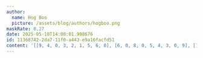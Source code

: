 ```yaml
---
author:
  name: Hog Boo
  picture: /assets/blog/authors/hogboo.png
maskRate: 0.27
date: 2025-05-10T14:00:01.998676
id: 11368742-2da7-11f0-a443-e9a16facfd51
content: '[[9, 4, 0, 3, 2, 1, 5, 6, 0], [6, 0, 8, 0, 5, 4, 3, 0, 9], [1, 0, 5, 6, 8, 9, 4, 2, 7], [0, 0, 0, 2, 3, 6, 7, 0, 4], [7, 0, 4, 0, 1, 5, 0, 3, 2], [2, 6, 0, 9, 4, 7, 8, 5, 1], [0, 1, 2, 4, 6, 0, 0, 7, 5], [3, 5, 9, 0, 7, 8, 2, 4, 0], [4, 7, 0, 5, 9, 2, 0, 8, 3]]'
---
```

